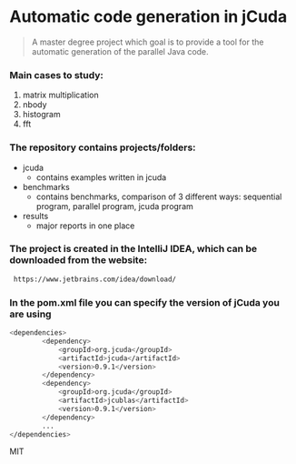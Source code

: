 # Automatic code generation in jCuda 
> A master degree project which goal is to provide a tool for the automatic generation of the parallel Java code.

### Main cases to study:
1. matrix multiplication
2. nbody
3. histogram
4. fft

### The repository contains projects/folders:
* jcuda
    * contains examples written in jcuda
* benchmarks
    * contains benchmarks, comparison of 3 different ways: sequential program, parallel program, jcuda program
* results
    * major reports in one place



### The project is created in the IntelliJ IDEA, which can be downloaded from the website:
```sh
 https://www.jetbrains.com/idea/download/
```

### In the pom.xml file you can specify the version of jCuda you are using
```sh
<dependencies>
        <dependency>
            <groupId>org.jcuda</groupId>
            <artifactId>jcuda</artifactId>
            <version>0.9.1</version>
        </dependency>
        <dependency>
            <groupId>org.jcuda</groupId>
            <artifactId>jcublas</artifactId>
            <version>0.9.1</version>
        </dependency>
        ...
</dependencies>        
```

MIT